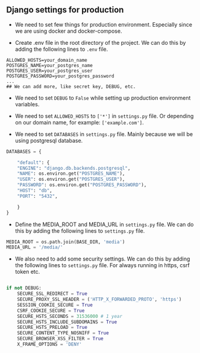 ## Django settings for production

- We need to set few things for production environment. Especially since we are using docker and docker-compose. 

- Create .env file in the root directory of the project. We can do this by adding the following lines to `.env` file.

```
ALLOWED_HOSTS=your_domain_name
POSTGRES_NAME=your_postgres_name
POSTGRES_USER=your_postgres_user
POSTGRES_PASSWORD=your_postgres_password
...
## We can add more, like secret key, DEBUG, etc.
```

- We need to set `DEBUG` to `False` while setting up production environment variables.

- We need to set `ALLOWED_HOSTS` to `['*']` in `settings.py` file. Or depending on our domain name, for example: `['example.com']`.


- We need to set `DATABASES` in `settings.py` file. Mainly because we will be using postgresql database.

```python
DATABASES = {

    "default": {
    "ENGINE": "django.db.backends.postgresql",
    "NAME": os.environ.get("POSTGRES_NAME"),
    "USER": os.environ.get("POSTGRES_USER"),
    "PASSWORD": os.environ.get("POSTGRES_PASSWORD"),
    "HOST": "db",
    "PORT": "5432",

    }
}
```

- Define the MEDIA_ROOT and MEDIA_URL in `settings.py` file. We can do this by adding the following lines to `settings.py` file.

```python
MEDIA_ROOT = os.path.join(BASE_DIR, 'media')
MEDIA_URL = '/media/'
```

- We also need to add some security settings. We can do this by adding the following lines to `settings.py` file. For always running in
https, csrf token etc.

```python

if not DEBUG:
    SECURE_SSL_REDIRECT = True
    SECURE_PROXY_SSL_HEADER = ('HTTP_X_FORWARDED_PROTO', 'https')
    SESSION_COOKIE_SECURE = True
    CSRF_COOKIE_SECURE = True
    SECURE_HSTS_SECONDS = 31536000 # 1 year
    SECURE_HSTS_INCLUDE_SUBDOMAINS = True
    SECURE_HSTS_PRELOAD = True
    SECURE_CONTENT_TYPE_NOSNIFF = True
    SECURE_BROWSER_XSS_FILTER = True
    X_FRAME_OPTIONS = 'DENY'
```

